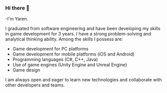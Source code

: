 ### Hi there 👋
-I'm Yaren.

I graduated from software engineering and have been developing my skills in game development for 3 years. I have a strong problem-solving and analytical thinking ability. Among the skills I possess are:
- Game development for PC platforms
- Game development for mobile platforms (iOS and Android)
- Programming languages (C#, C++, Java)
- Use of game engines (Unity Engine and Unreal Engine)
- Game design

I am always open and eager to learn new technologies and collaborate with other developers and teams.
<!--
**medusouzoa/medusouzoa** is a ✨ _special_ ✨ repository because its `README.md` (this file) appears on your GitHub profile.

Here are some ideas to get you started:

- 🔭 I’m currently working on ...
- 🌱 I’m currently learning ...
- 👯 I’m looking to collaborate on ...
- 🤔 I’m looking for help with ...
- 💬 Ask me about ...
- 📫 How to reach me: ...
- 😄 Pronouns: ...
- ⚡ Fun fact: ...
-->
